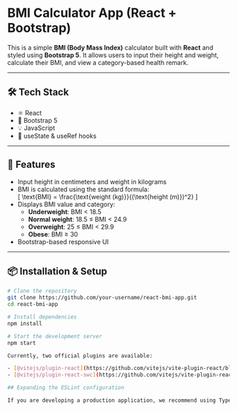 # BMI Calculator App (React + Bootstrap)

This is a simple **BMI (Body Mass Index)** calculator built with **React** and styled using **Bootstrap 5**. It allows users to input their height and weight, calculate their BMI, and view a category-based health remark.

---

## 🛠️ Tech Stack

- ⚛️ React
- 🎨 Bootstrap 5
- 💡 JavaScript
- 🧠 useState & useRef hooks

---

## 🚀 Features

- Input height in centimeters and weight in kilograms
- BMI is calculated using the standard formula:  
  \[
  \text{BMI} = \frac{\text{weight (kg)}}{(\text{height (m)})^2}
  \]
- Displays BMI value and category:
  - **Underweight**: BMI < 18.5
  - **Normal weight**: 18.5 ≤ BMI < 24.9
  - **Overweight**: 25 ≤ BMI < 29.9
  - **Obese**: BMI ≥ 30
- Bootstrap-based responsive UI

---

## 📦 Installation & Setup

```bash
# Clone the repository
git clone https://github.com/your-username/react-bmi-app.git
cd react-bmi-app

# Install dependencies
npm install

# Start the development server
npm start

Currently, two official plugins are available:

- [@vitejs/plugin-react](https://github.com/vitejs/vite-plugin-react/blob/main/packages/plugin-react) uses [Babel](https://babeljs.io/) for Fast Refresh
- [@vitejs/plugin-react-swc](https://github.com/vitejs/vite-plugin-react/blob/main/packages/plugin-react-swc) uses [SWC](https://swc.rs/) for Fast Refresh

## Expanding the ESLint configuration

If you are developing a production application, we recommend using TypeScript with type-aware lint rules enabled. Check out the [TS template](https://github.com/vitejs/vite/tree/main/packages/create-vite/template-react-ts) for information on how to integrate TypeScript and [`typescript-eslint`](https://typescript-eslint.io) in your project.
